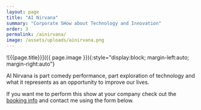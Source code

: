 ```yaml
---
layout: page
title: "AI Nirvana"
summary: "Corporate SHow about Technology and Innovation"
order: 3
permalink: /ainirvana/
image: /assets/uploads/ainirvana.png
---
```

![{{page.title}}]({{ page.image }}){:style="display:block; margin-left:auto; margin-right:auto"}

AI Nirvana is part comedy performance, part exploration of technology and what it represents as an opportunity to improve our lives.

If you want me to perform this show at your company check out the [booking info](/booking/) and contact me using the form below.